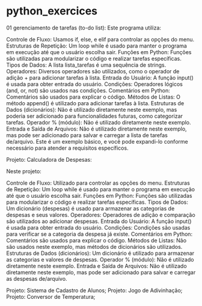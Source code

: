 # python_exercices
 01 gerenciamento de tarefas (to-do list):
 Este programa utiliza:

Controle de Fluxo: Usamos if, else, e elif para controlar as opções do menu.
Estruturas de Repetição: Um loop while é usado para manter o programa em execução até que o usuário escolha sair.
Funções em Python: Funções são utilizadas para modularizar o código e realizar tarefas específicas.
Tipos de Dados: A lista lista_tarefas é uma sequência de strings.
Operadores: Diversos operadores são utilizados, como o operador de adição + para adicionar tarefas à lista.
Entrada do Usuário: A função input() é usada para obter entrada do usuário.
Condições: Operadores lógicos (and, or, not) são usados nas condições.
Comentários em Python: Comentários são usados para explicar o código.
Métodos de Listas: O método append() é utilizado para adicionar tarefas à lista.
Estruturas de Dados (dicionários): Não é utilizado diretamente neste exemplo, mas poderia ser adicionado para funcionalidades futuras, como categorizar tarefas.
Operador % (módulo): Não é utilizado diretamente neste exemplo.
Entrada e Saída de Arquivos: Não é utilizado diretamente neste exemplo, mas pode ser adicionado para salvar e carregar a lista de tarefas de/arquivo.
Este é um exemplo básico, e você pode expandi-lo conforme necessário para atender a requisitos específicos.


Projeto: Calculadora de Despesas:

Neste projeto:

Controle de Fluxo: Utilizado para controlar as opções do menu.
Estruturas de Repetição: Um loop while é usado para manter o programa em execução até que o usuário escolha sair.
Funções em Python: Funções são utilizadas para modularizar o código e realizar tarefas específicas.
Tipos de Dados: Um dicionário (despesas) é usado para armazenar as categorias de despesas e seus valores.
Operadores: Operadores de adição e comparação são utilizados ao adicionar despesas.
Entrada do Usuário: A função input() é usada para obter entrada do usuário.
Condições: Condições são usadas para verificar se a categoria da despesa já existe.
Comentários em Python: Comentários são usados para explicar o código.
Métodos de Listas: Não são usados neste exemplo, mas métodos de dicionários são utilizados.
Estruturas de Dados (dicionários): Um dicionário é utilizado para armazenar as categorias e valores de despesas.
Operador % (módulo): Não é utilizado diretamente neste exemplo.
Entrada e Saída de Arquivos: Não é utilizado diretamente neste exemplo, mas pode ser adicionado para salvar e carregar as despesas de/arquivo.


Projeto: Sistema de Cadastro de Alunos;
Projeto: Jogo de Adivinhação;
Projeto: Conversor de Temperatura;